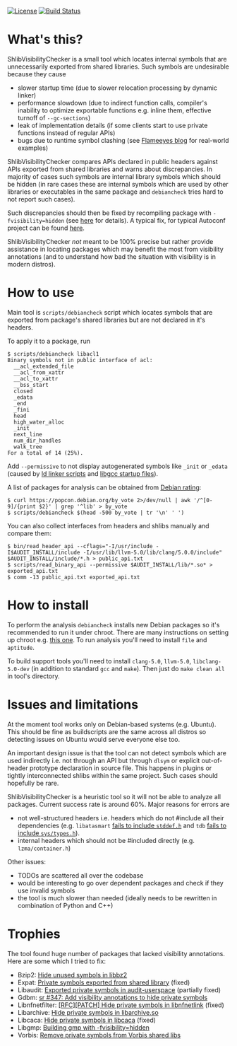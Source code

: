 [![License](http://img.shields.io/:license-MIT-blue.svg)](https://github.com/yugr/ShlibVisibilityChecker/blob/master/LICENSE.txt)
[![Build Status](https://travis-ci.org/yugr/ShlibVisibilityChecker.svg?branch=master)](https://travis-ci.org/yugr/ShlibVisibilityChecker)

# What's this?

ShlibVisibilityChecker is a small tool which locates internal symbols
that are unnecessarily exported from shared libraries.
Such symbols are undesirable because they cause
* slower startup time (due to slower relocation processing by dynamic linker)
* performance slowdown (due to indirect function calls, compiler's inability to optimize exportable functions e.g. inline them, effective turnoff of `--gc-sections`)
* leak of implementation details (if some clients start to use private functions instead of regular APIs)
* bugs due to runtime symbol clashing (see [Flameeyes blog](https://flameeyes.blog/2008/02/09/flex-and-linking-conflicts-or-a-possible-reason-why-php-and-recode-are-so-crashy/) for real-world examples)

ShlibVisibilityChecker compares APIs declared in public headers against APIs exported from shared libraries
and warns about discrepancies.
In majority of cases such symbols are internal library symbols which should be hidden
(in rare cases these are internal symbols which are used by other libraries or executables
in the same package and `debiancheck` tries hard to not report such cases).

Such discrepancies should then be fixed by recompiling package
with `-fvisibility=hidden` (see [here](https://gcc.gnu.org/wiki/Visibility) for details).
A typical fix, for typical Autoconf project can be found [here](https://github.com/cacalabs/libcaca/issues/33#issuecomment-387656546).

ShlibVisibilityChecker _not_ meant to be 100% precise but rather provide assistance in locating packages
which may benefit the most from visibility annotations (and to understand how bad the situation
with visibility is in modern distros).

# How to use

Main tool is `scripts/debiancheck` script which locates symbols that are exported from
package's shared libraries but are not declared in it's headers.

To apply it to a package, run
```
$ scripts/debiancheck libacl1
Binary symbols not in public interface of acl:
  __acl_extended_file
  __acl_from_xattr
  __acl_to_xattr
  __bss_start
  closed
  _edata
  _end
  _fini
  head
  high_water_alloc
  _init
  next_line
  num_dir_handles
  walk_tree
For a total of 14 (25%).
```
Add `--permissive` to not display autogenerated symbols like `_init` or `_edata` (caused by [ld linker scripts](https://sourceware.org/ml/binutils/2018-04/msg00326.html) and [libgcc startup files](https://gcc.gnu.org/ml/gcc-help/2018-04/msg00097.html)).

A list of packages for analysis can be obtained from [Debian rating](https://popcon.debian.org/by_vote):
```
$ curl https://popcon.debian.org/by_vote 2>/dev/null | awk '/^[0-9]/{print $2}' | grep '^lib' > by_vote
$ scripts/debiancheck $(head -500 by_vote | tr '\n' ' ')
```

You can also collect interfaces from headers and shlibs manually and compare them:
```
$ bin/read_header_api --cflags="-I/usr/include -I$AUDIT_INSTALL/include -I/usr/lib/llvm-5.0/lib/clang/5.0.0/include" $AUDIT_INSTALL/include/*.h > public_api.txt
$ scripts/read_binary_api --permissive $AUDIT_INSTALL/lib/*.so* > exported_api.txt
$ comm -13 public_api.txt exported_api.txt
```

# How to install

To perform the analysis `debiancheck` installs new Debian packages so it's recommended to run it under chroot.
There are many instructions on setting up chroot e.g. [this one](https://github.com/yugr/debian_pkg_test).
To run analysis you'll need to install `file` and `aptitude`.

To build support tools you'll need to install `clang-5.0`, `llvm-5.0`, `libclang-5.0-dev`
(in addition to standard `gcc` and `make`). Then just do `make clean all` in tool's directory.

# Issues and limitations

At the moment tool works only on Debian-based systems (e.g. Ubuntu).
This should be fine as buildscripts are the same across all distros
so detecting issues on Ubuntu would serve everyone else too.

An important design issue is that the tool can not detect symbols which are used indirectly
i.e. not through an API but through `dlsym` or explicit out-of-header prototype declaration
in source file. This happens in plugins or tightly interconnected shlibs within the same project.
Such cases should hopefully be rare.

ShlibVisibilityChecker is a heuristic tool so it will not be able to analyze all packages.
Current success rate is around 60%.
Major reasons for errors are
* not well-structured headers i.e. headers which do not \#include all their dependencies 
  (e.g. `libatasmart` [fails to include `stddef.h`](https://github.com/Rupan/libatasmart/issues/1)
  and `tdb` [fails to include `sys/types.h`](https://bugzilla.samba.org/show_bug.cgi?id=13398)).
* internal headers which should not be \#included directly (e.g. `lzma/container.h`)

Other issues:
* TODOs are scattered all over the codebase
* would be interesting to go over dependent packages and check if they use invalid symbols
* the tool is much slower than needed (ideally needs to be rewritten in combination of Python and C++)

# Trophies

The tool found huge number of packages that lacked visibility annotations. Here are some which I tried to fix:

* Bzip2: [Hide unused symbols in libbz2](https://bugs.debian.org/cgi-bin/bugreport.cgi?bug=896750)
* Expat: [Private symbols exported from shared library](https://github.com/libexpat/libexpat/issues/195) (fixed)
* Libaudit: [Exported private symbols in audit-userspace](https://www.redhat.com/archives/linux-audit/2018-April/msg00119.html) (partially fixed)
* Gdbm: [sr #347: Add visibility annotations to hide private symbols](https://puszcza.gnu.org.ua/support/index.php?347)
* Libnfnetfilter: [\[RFC\]\[PATCH\] Hide private symbols in libnfnetlink](https://marc.info/?l=netfilter-devel&m=152481166515881) (fixed)
* Libarchive: [Hide private symbols in libarchive.so](https://github.com/libarchive/libarchive/issues/1017)
* Libcaca: [Hide private symbols in libcaca](https://github.com/cacalabs/libcaca/issues/33) (fixed)
* Libgmp: [Building gmp with -fvisibility=hidden](https://gmplib.org/list-archives/gmp-discuss/2018-April/006229.html)
* Vorbis: [Remove private symbols from Vorbis shared libs](https://github.com/xiph/vorbis/issues/43)
